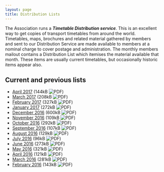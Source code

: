 ```yaml
---
layout: page
title: Distribution Lists
---
```

The Association runs a **_Timetable Distribution service_**. This is an excellent way to get copies of transport timetables from around the world. Timetables, maps, brochures and related material gathered by members and sent to our Distribution Service are made available to members at a nominal charge to cover postage and administration. The monthly members mailout contains a Distribution List which itemises the material available that month. These items are usually current timetables, but occasionally historic items appear also.

## Current and previous lists
* [April     2017](http://cdnb.austta.org.au/distributionlist201704issue.pdf) (144kB ![PDF](http://cdnb.austta.org.au/pdficon.svg))
* [March     2017](http://cdnb.austta.org.au/distributionlist201703issue.pdf) (208kB ![PDF](http://cdnb.austta.org.au/pdficon.svg))
* [February  2017](http://cdnb.austta.org.au/distributionlist201702issue.pdf) (327kB ![PDF](http://cdnb.austta.org.au/pdficon.svg))
* [January   2017](http://cdnb.austta.org.au/distributionlist201701issue.pdf) (272kB ![PDF](http://cdnb.austta.org.au/pdficon.svg))
* [December  2016](http://cdnb.austta.org.au/distributionlist201612issue.pdf) (600kB ![PDF](http://cdnb.austta.org.au/pdficon.svg))
* [November  2016](http://cdnb.austta.org.au/distributionlist201611issue.pdf) (109kB ![PDF](http://cdnb.austta.org.au/pdficon.svg))
* [October   2016](http://cdnb.austta.org.au/distributionlist201610issue.pdf) (292kB ![PDF](http://cdnb.austta.org.au/pdficon.svg))
* [September 2016](http://cdnb.austta.org.au/distributionlist201609issue.pdf) (107kB ![PDF](http://cdnb.austta.org.au/pdficon.svg))
* [August    2016](http://cdnb.austta.org.au/distributionlist201608issue.pdf) (129kB ![PDF](http://cdnb.austta.org.au/pdficon.svg))
* [July      2016](http://cdnb.austta.org.au/distributionlist201607issue.pdf) (96kB  ![PDF](http://cdnb.austta.org.au/pdficon.svg))
* [June      2016](http://cdnb.austta.org.au/distributionlist201606issue.pdf) (273kB ![PDF](http://cdnb.austta.org.au/pdficon.svg))
* [May       2016](http://cdnb.austta.org.au/distributionlist201605issue.pdf) (321kB ![PDF](http://cdnb.austta.org.au/pdficon.svg))
* [April     2016](http://cdnb.austta.org.au/distributionlist201604issue.pdf) (121kB ![PDF](http://cdnb.austta.org.au/pdficon.svg))
* [March     2016](http://cdnb.austta.org.au/distributionlist201603issue.pdf) (281kB ![PDF](http://cdnb.austta.org.au/pdficon.svg))
* [February  2016](http://cdnb.austta.org.au/distributionlist201602issue.pdf) (143kB ![PDF](http://cdnb.austta.org.au/pdficon.svg))
